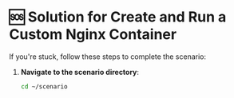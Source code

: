# 🆘 Solution for Create and Run a Custom Nginx Container

If you're stuck, follow these steps to complete the scenario:

1. **Navigate to the scenario directory**:
   ```bash
   cd ~/scenario
